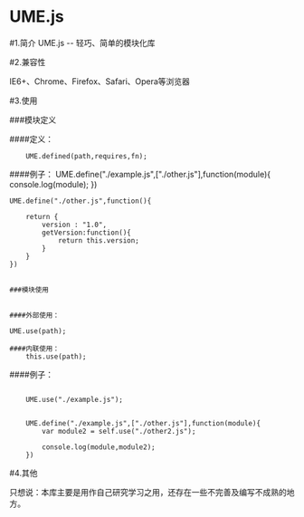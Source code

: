UME.js
======

#1.简介
UME.js -- 轻巧、简单的模块化库


#2.兼容性

IE6+、Chrome、Firefox、Safari、Opera等浏览器

#3.使用

###模块定义

####定义：
````
	UME.defined(path,requires,fn);
````

####例子：
	UME.define("./example.js",["./other.js"],function(module){
		console.log(module);
	})
	
	UME.define("./other.js",function(){
		
		return {
			version : "1.0",
			getVersion:function(){
				return this.version;
			}
		}
	})
````

###模块使用


####外部使用：

````

	UME.use(path);
	
````
####内联使用：
	this.use(path);
````

####例子：
````	
	
	UME.use("./example.js");
	
	
	UME.define("./example.js",["./other.js"],function(module){
		var module2 = self.use("./other2.js");
		
		console.log(module,module2);
	})

````

#4.其他

只想说：本库主要是用作自己研究学习之用，还存在一些不完善及编写不成熟的地方。

